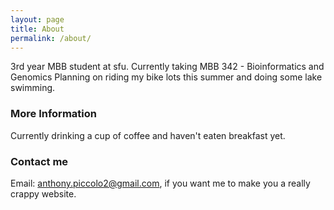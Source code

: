 ```yaml
---
layout: page
title: About
permalink: /about/
---
```


3rd year MBB student at sfu.
Currently taking MBB 342 - Bioinformatics and Genomics
Planning on riding my bike lots this summer and doing some lake swimming.

### More Information

Currently drinking a cup of coffee and haven't eaten breakfast yet. 

### Contact me

Email: anthony.piccolo2@gmail.com, if you want me to make you a really crappy website.
